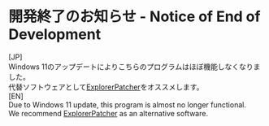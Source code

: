 # 開発終了のお知らせ - Notice of End of Development
[JP]  
Windows 11のアップデートによりこちらのプログラムはほぼ機能しなくなりました。  
代替ソフトウェアとして[ExplorerPatcher](https://github.com/valinet/ExplorerPatcher)をオススメします。  
[EN]  
Due to Windows 11 update, this program is almost no longer functional.  
We recommend [ExplorerPatcher](https://github.com/valinet/ExplorerPatcher) as an alternative software.  


  
